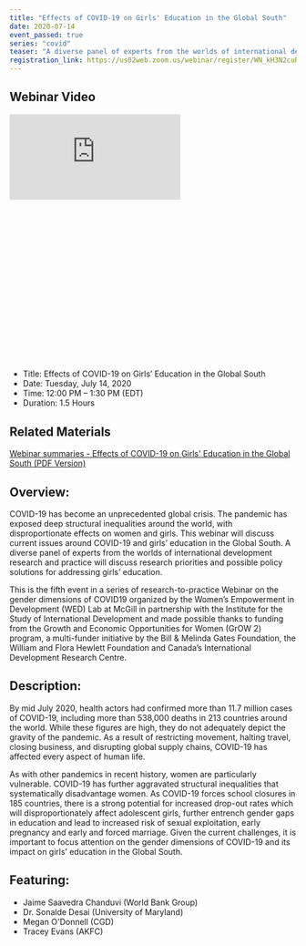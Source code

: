 ```yaml
---
title: "Effects of COVID-19 on Girls' Education in the Global South"
date: 2020-07-14
event_passed: true
series: "covid"
teaser: "A diverse panel of experts from the worlds of international development research and practice will discuss research priorities and possible policy solutions for addressing girls' education."
registration_link: https://us02web.zoom.us/webinar/register/WN_kH3N2cuRSNWUeC6QrmrHjA
---
```


<div class="flex flex-col justify-center w-full rounded-lg shadow-xs md:shadow-md my-8 p-4 border border-solid border-gray-200 bg-white">

  <!--
  <h2 class="text-gray-800 text-lg font-bold mt-1 mb-0">Register for the seminar</h2>
  <h2 class="text-gray-800 text-lg font-bold mt-1 mb-0">This seminar has passed</h2>
  -->

  <div class="w-full mx-auto mb-5">
    <div class="relative aspect-16x9" style="padding-bottom: 56.25%;">
      <h2 class="sr-only">Webinar Video</h2>
      <iframe class="absolute pin w-full h-full" src="https://www.youtube.com/embed/MYuJdiFML14" frameborder="0" allow="autoplay; encrypted-media" allowfullscreen></iframe>
    </div>
  </div>

  <ul>
    <li>Title: Effects of COVID-19 on Girls’ Education in the Global South</li>
    <li>Date: Tuesday, July 14, 2020</li>
    <li>Time: 12:00 PM – 1:30 PM (EDT)</li>
    <li>Duration: 1.5 Hours</li>
  </ul>
  
</div>

## Related Materials

[Webinar summaries - Effects of COVID-19 on Girls' Education in the Global South (PDF Version)](/resources/seminars/covid-19-girls-education.pdf)


## Overview:

COVID-19 has become an unprecedented global crisis. The pandemic has exposed deep structural inequalities around the world, with disproportionate effects on women and girls. This webinar will discuss current issues around COVID-19 and girls’ education in the Global South. A diverse panel of experts from the worlds of international development research and practice will discuss research priorities and possible policy solutions for addressing girls’ education.

This is the fifth event in a series of research-to-practice Webinar on the gender dimensions of COVID19 organized by the Women’s Empowerment in Development (WED) Lab at McGill in partnership with the Institute for the Study of International Development and made possible thanks to funding from the Growth and Economic Opportunities for Women (GrOW 2) program, a multi-funder initiative by the Bill & Melinda Gates Foundation, the William and Flora Hewlett Foundation and Canada’s International Development Research Centre.

## Description:

By mid July 2020, health actors had confirmed more than 11.7 million cases of COVID-19, including more than 538,000 deaths in 213 countries around the world. While these figures are high, they do not adequately depict the gravity of the pandemic. As a result of restricting movement, halting travel, closing business, and disrupting global supply chains, COVID-19 has affected every aspect of human life.

As with other pandemics in recent history, women are particularly vulnerable. COVID-19 has further aggravated structural inequalities that systematically disadvantage women. As COVID-19 forces school closures in 185 countries, there is a strong potential for increased drop-out rates which will disproportionately affect adolescent girls, further entrench gender gaps in education and lead to increased risk of sexual exploitation, early pregnancy and early and forced marriage. Given the current challenges, it is important to focus attention on the gender dimensions of COVID-19 and its impact on girls’ education in the Global South.

## Featuring:

* Jaime Saavedra Chanduvi (World Bank Group)
* Dr. Sonalde Desai (University of Maryland)
* Megan O'Donnell (CGD)
* Tracey Evans (AKFC)
